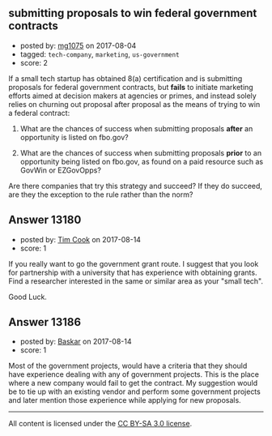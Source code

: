 ## submitting proposals to win federal government contracts

- posted by: [mg1075](https://stackexchange.com/users/257502/mg1075) on 2017-08-04
- tagged: `tech-company`, `marketing`, `us-government`
- score: 2

If a small tech startup has obtained 8(a) certification and is submitting proposals for federal government contracts, but **fails** to initiate marketing efforts aimed at decision makers at agencies or primes, and instead solely relies on churning out proposal after proposal as the means of trying to win a federal contract:

1. What are the chances of success when submitting proposals **after** an
        opportunity is listed on fbo.gov?
        
2. What are the chances of success when submitting proposals **prior** to an opportunity being listed on fbo.gov, as found on a paid
        resource such as GovWin or EZGovOpps?

Are there companies that try this strategy and succeed? If they do succeed, are they the exception to the rule rather than the norm?


## Answer 13180

- posted by: [Tim Cook](https://stackexchange.com/users/1789592/tim-cook) on 2017-08-14
- score: 1

If you really want to go the government grant route. I suggest that you look for partnership with a university that has experience with obtaining grants. Find a researcher interested in the same or similar area as your "small tech".

Good Luck.


## Answer 13186

- posted by: [Baskar](https://stackexchange.com/users/7251658/baskar) on 2017-08-14
- score: 1

Most of the government projects, would have a criteria that they should have experience dealing with any of government projects. This is the place where a new company would fail to get the contract.
My suggestion would be to tie up with an existing vendor and perform some government projects and later mention those experience while applying for new proposals.




---

All content is licensed under the [CC BY-SA 3.0 license](https://creativecommons.org/licenses/by-sa/3.0/).
